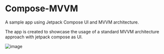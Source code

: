 # Compose-MVVM
A sample app using Jetpack Compose UI and MVVM architecture. 

The app is created to showcase the usage of a standard MVVM architecture approach with jetpack compose as UI.


![image](https://user-images.githubusercontent.com/33650124/149684408-0d636a72-cb93-4d67-9bf4-9c1bbdd9e207.png)
